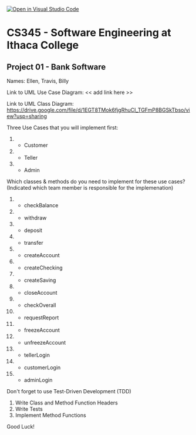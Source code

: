 [![Open in Visual Studio Code](https://classroom.github.com/assets/open-in-vscode-f059dc9a6f8d3a56e377f745f24479a46679e63a5d9fe6f495e02850cd0d8118.svg)](https://classroom.github.com/online_ide?assignment_repo_id=6983912&assignment_repo_type=AssignmentRepo)
# CS345 - Software Engineering at Ithaca College
## Project 01 - Bank Software

Names:
Ellen, Travis, Billy

Link to UML Use Case Diagram:
<< add link here >>

Link to UML Class Diagram:
https://drive.google.com/file/d/1EGT8TMok6fjgRhuCI_TGFmP8BGSkTbso/view?usp=sharing

Three Use Cases that you will implement first:
1. - Customer
2. - Teller
3. - Admin

Which classes & methods do you need to implement for these use cases?
(Indicated which team member is responsible for the implemenation)
1. - checkBalance
2. - withdraw
3. - deposit
4. - transfer
5. - createAccount
6. - createChecking
7. - createSaving
8. - closeAccount
9. - checkOverall
10. - requestReport
11. - freezeAccount
12. - unfreezeAccount
5. - tellerLogin
5. - customerLogin
5. - adminLogin

Don't forget to use Test-Driven Development (TDD)
1. Write Class and Method Function Headers
2. Write Tests
3. Implement Method Functions

Good Luck!

